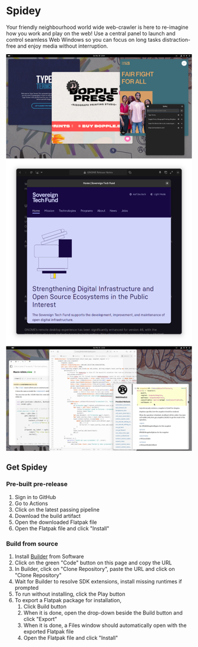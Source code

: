 # Spidey

Your friendly neighbourhood world wide web-crawler is here to re-imagine how you work and play on the web! Use a central panel to launch and control seamless Web Windows so you can focus on long tasks distraction-free and enjoy media without interruption.

![Screenshot1](https://github.com/kdwk/Spidey/blob/8da57713b323668dafd2a3aba9b4180f8b925340/data/resources/screenshots/Screenshot1.png)
![Screenshot2](https://github.com/kdwk/Spidey/blob/8da57713b323668dafd2a3aba9b4180f8b925340/data/resources/screenshots/Screenshot2.png)
![Screenshot3](https://github.com/kdwk/Spidey/blob/8da57713b323668dafd2a3aba9b4180f8b925340/data/resources/screenshots/Screenshot3.png)

## Get Spidey
### Pre-built pre-release
1. Sign in to GitHub
2. Go to Actions
3. Click on the latest passing pipeline
4. Download the build artifact
5. Open the downloaded Flatpak file
6. Open the Flatpak file and click "Install"

### Build from source
1. Install [Builder](https://apps.gnome.org/Builder/) from Software
2. Click on the green "Code" button on this page and copy the URL
3. In Builder, click on "Clone Repository", paste the URL and click on "Clone Repository"
4. Wait for Builder to resolve SDK extensions, install missing runtimes if prompted
5. To run without installing, click the Play button
6. To export a Flatpak package for installation,
   1. Click Build button
   2. When it is done, open the drop-down beside the Build button and click "Export"
   3. When it is done, a Files window should automatically open with the exported Flatpak file
   4. Open the Flatpak file and click "Install"
